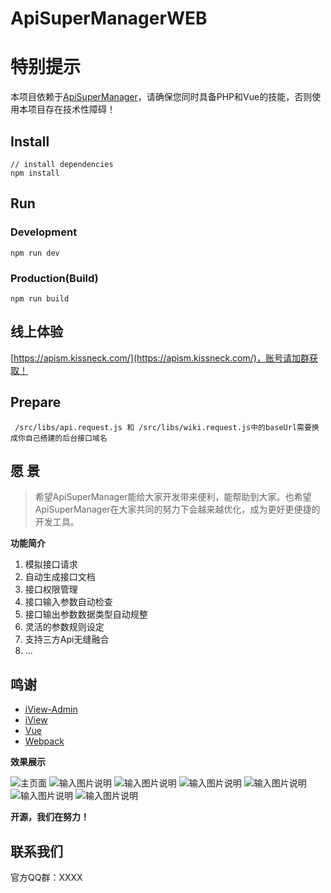 # ApiSuperManagerWEB

# 特别提示
本项目依赖于[ApiSuperManager](https://gitee.com/kissneck-open-source-group/api-super-manager)，请确保您同时具备PHP和Vue的技能，否则使用本项目存在技术性障碍！

## Install
```bush
// install dependencies
npm install
```

## Run
### Development
```bush
npm run dev
```
### Production(Build)
```bush
npm run build
```
## 线上体验
[https://apism.kissneck.com/](https://apism.kissneck.com/)，账号请加群获取！

## Prepare
```bush
 /src/libs/api.request.js 和 /src/libs/wiki.request.js中的baseUrl需要换成你自己搭建的后台接口域名
```

## 愿 景

> 希望ApiSuperManager能给大家开发带来便利，能帮助到大家。也希望ApiSuperManager在大家共同的努力下会越来越优化，成为更好更便捷的开发工具。

**功能简介**
 1. 模拟接口请求
 2. 自动生成接口文档
 3. 接口权限管理
 4. 接口输入参数自动检查
 5. 接口输出参数数据类型自动规整
 6. 灵活的参数规则设定
 7. 支持三方Api无缝融合
 8. ...
<!-- 
 ```
 ApiSuperManager（PHP部分）
 ├─ 系统管理
 |  ├─ 菜单维护 - 编辑访客权限，处理菜单父子关系，被权限系统依赖（极为重要）
 |  ├─ 用户管理 - 添加新用户，封号，删号以及给账号分配权限组
 |  ├─ 权限管理 - 权限组管理，给权限组添加权限，将用户提出权限组
 |  └─ 日志管理 - 记录管理员的操作，用于追责，回溯和备案
 ├─ 应用接入
 |  ├─...
 ├─ 接口管理
 |  ├─ 接口维护 - 新增接口、编辑接口和接口的参数管理等
 |  ├─ 接口分组 - 将所使用的接口分组，便于更好的管理和展示
 |  ├─ 接口文档
 |   |  ├─ 接口文档生成
 |   |  ├─ 模拟接口请求
 |  ...
 ``` -->

 ## 鸣谢

- [iView-Admin](https://github.com/iview/iview-admin)
- [iView](https://github.com/iview/iview)
- [Vue](https://github.com/vuejs/vue)
- [Webpack](https://github.com/webpack/webpack)

**效果展示**

![主页面](https://images.gitee.com/uploads/images/2021/1118/182143_0a8f5db0_9992165.png "index.png")
![输入图片说明](https://images.gitee.com/uploads/images/2021/1118/182753_1151785c_9992165.png "auth.png")
![输入图片说明](https://images.gitee.com/uploads/images/2021/1118/182721_895a1af5_9992165.png "apimanage_index.png")
![输入图片说明](https://images.gitee.com/uploads/images/2021/1118/182839_5127067c_9992165.png "md_explain.png")
![输入图片说明](https://images.gitee.com/uploads/images/2021/1118/182646_56007203_9992165.png "md_post.png")
![输入图片说明](https://images.gitee.com/uploads/images/2021/1118/182822_b90926b4_9992165.png "md_code.png")
![输入图片说明](https://images.gitee.com/uploads/images/2021/1118/184140_1c487ec6_9992165.png "md.png")

**开源，我们在努力！**

## 联系我们

官方QQ群：XXXX
